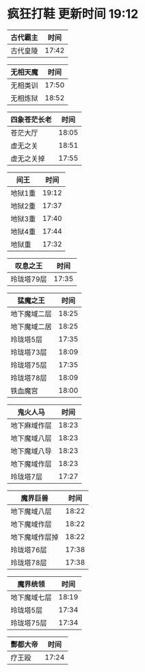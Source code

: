 # 疯狂打鞋 更新时间 19:12

| 古代霸主   | 时间    |
|--------|-------|
| 古代皇陵 | 17:42 |

| 无相天魔   | 时间    |
|--------|-------|
| 无相类训 | 17:50 |
| 无相炼狱 | 18:52 |

| 四象苍茫长老   | 时间    |
|--------|-------|
| 苍茫大厅 | 18:05 |
| 虚无之关 | 18:51 |
| 虚无之关掉 | 17:55 |

| 间王   | 时间    |
|--------|-------|
| 地狱1重 | 19:12 |
| 地狱2重 | 17:37 |
| 地狱3重 | 17:40 |
| 地狱4重 | 17:44 |
| 地狱重 | 17:32 |

| 叹息之王   | 时间    |
|--------|-------|
| 玲珑塔79层 | 17:35 |

| 猛魔之王   | 时间    |
|--------|-------|
| 地下魔域二层 | 18:25 |
| 地下魔域二居 | 18:25 |
| 玲珑塔5层 | 17:35 |
| 玲珑塔73层 | 18:09 |
| 玲珑塔75层 | 17:35 |
| 玲珑塔78层 | 18:09 |
| 铁血魔宫 | 18:00 |

| 鬼火人马   | 时间    |
|--------|-------|
| 地下麻域作层 | 18:23 |
| 地下魔域八层 | 18:23 |
| 地下魔域八导 | 18:23 |
| 地下魔域作层 | 18:23 |
| 玲珑塔7层 | 17:27 |

| 魔界巨兽   | 时间    |
|--------|-------|
| 地下魔域八层 | 18:22 |
| 地下魔域作层 | 18:22 |
| 地下魔域作层掉 | 18:22 |
| 玲珑塔76层 | 17:38 |
| 玲珑塔78层 | 17:38 |

| 魔界统领   | 时间    |
|--------|-------|
| 地下魔域七层 | 18:19 |
| 玲珑塔5层 | 17:34 |
| 玲珑塔75层 | 17:34 |

| 酆都大帝   | 时间    |
|--------|-------|
| 疗王殴 | 17:24 |